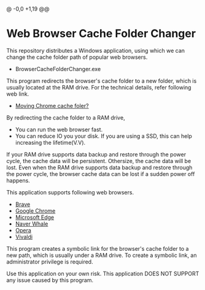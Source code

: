 @ -0,0 +1,19 @@
# Web Browser Cache Folder Changer
This repository distributes a Windows application, using which we can change the cache folder path of popular web browsers.
- BrowserCacheFolderChanger.exe

This program redirects the browser's cache folder to a new folder, which is usually located at the RAM drive. For the technical details, refer following web link.
- [Moving Chrome cache foler?](https://superuser.com/questions/866016/moving-chrome-cache-folder)

By redirecting the cache folder to a RAM drive,
- You can run the web browser fast.
- You can reduce IO you your disk. If you are using a SSD, this can help increasing the lifetime(V.V).

If your RAM drive supports data backup and restore through the power cycle, the cache data will be persistent. Othersize, the cache data will be lost. Even when the RAM drive supports data backup and restore through the power cycle, the browser cache data can be lost if a sudden power off happens.

This application supports following web browsers.
- [Brave](https://brave.com/)
- [Google Chrome](https://www.google.com/)
- [Microsoft Edge](https://www.microsoft.com/edge/)
- [Naver Whale](https://whale.naver.com/)
- [Opera](https://www.opera.com/)
- [Vivaldi](https://vivaldi.com/)

This program creates a symbolic link for the browser's cache folder to a new path, which is usually under a RAM drive. To create a symbolic link, an administrator privilege is required.

Use this application on your own risk. This application DOES NOT SUPPORT any issue caused by this program.

